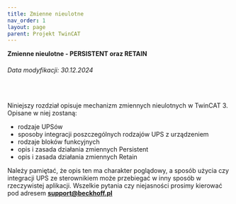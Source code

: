 ```yaml
---
title: Zmienne nieulotne 
nav_order: 1
layout: page
parent: Projekt TwinCAT
---
```


**Zmienne nieulotne - PERSISTENT oraz RETAIN**
<h6> Data modyfikacji: 30.12.2024 </h6>
<br>

Niniejszy rozdział opisuje mechanizm zmiennych nieulotnych w TwinCAT 3. Opisane w niej zostaną:
- rodzaje UPSów
- sposoby integracji poszczególnych rodzajów UPS z urządzeniem
- rodzaje bloków funkcyjnych
- opis i zasada działania zmiennych Persistent
- opis i zasada działania zmiennych Retain

Należy pamiętać, że opis ten ma charakter poglądowy, a sposób użycia czy integracji UPS ze sterownikiem może przebiegać w inny sposób w rzeczywistej aplikacji. Wszelkie pytania czy niejasności prosimy kierować pod adresem **support@beckhoff.pl**